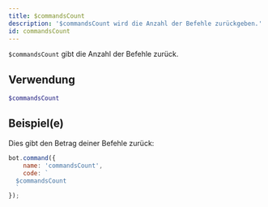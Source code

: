 ```yaml
---
title: $commandsCount
description: '$commandsCount wird die Anzahl der Befehle zurückgeben.'
id: commandsCount
---
```


`$commandsCount` gibt die Anzahl der Befehle zurück.

## Verwendung

```php
$commandsCount
```

## Beispiel(e)

Dies gibt den Betrag deiner Befehle zurück:

```javascript
bot.command({
    name: 'commandsCount',
    code: `
  $commandsCount
  `
});
```